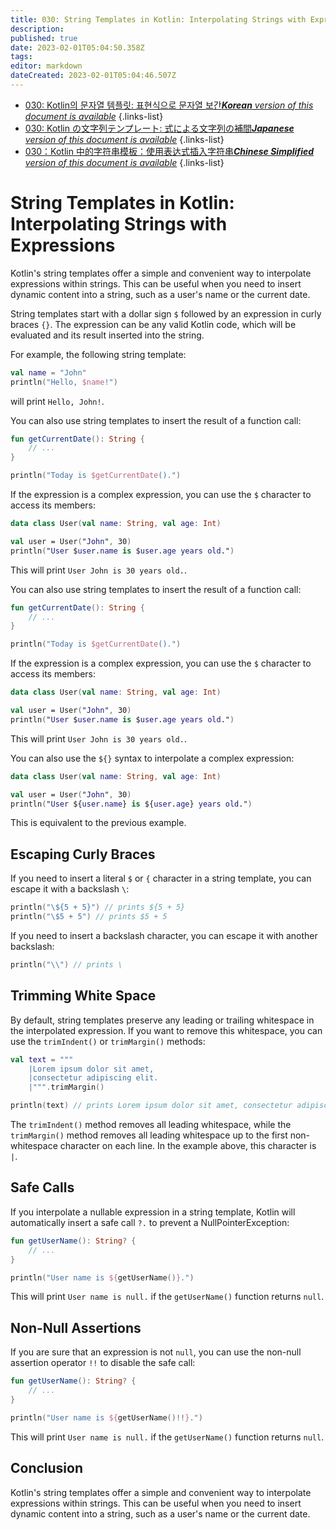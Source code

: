 ```yaml
---
title: 030: String Templates in Kotlin: Interpolating Strings with Expressions
description: 
published: true
date: 2023-02-01T05:04:50.358Z
tags: 
editor: markdown
dateCreated: 2023-02-01T05:04:46.507Z
---
```


- [030: Kotlin의 문자열 템플릿: 표현식으로 문자열 보간***Korean** version of this document is available*](/ko/Knowledge-base/Kotlin/Learning/030-string-templates-in-kotlin-interpolating-strings-with-expressions)
{.links-list}
- [030: Kotlin の文字列テンプレート: 式による文字列の補間***Japanese** version of this document is available*](/ja/Knowledge-base/Kotlin/Learning/030-string-templates-in-kotlin-interpolating-strings-with-expressions)
{.links-list}
- [030：Kotlin 中的字符串模板：使用表达式插入字符串***Chinese Simplified** version of this document is available*](/zh/Knowledge-base/Kotlin/Learning/030-string-templates-in-kotlin-interpolating-strings-with-expressions)
{.links-list}




# String Templates in Kotlin: Interpolating Strings with Expressions

Kotlin's string templates offer a simple and convenient way to interpolate expressions within strings. This can be useful when you need to insert dynamic content into a string, such as a user's name or the current date.

String templates start with a dollar sign `$` followed by an expression in curly braces `{}`. The expression can be any valid Kotlin code, which will be evaluated and its result inserted into the string.

For example, the following string template:

```kotlin
val name = "John"
println("Hello, $name!")
```

will print `Hello, John!`.

You can also use string templates to insert the result of a function call:

```kotlin
fun getCurrentDate(): String {
    // ...
}

println("Today is $getCurrentDate().")
```

If the expression is a complex expression, you can use the `$` character to access its members:

```kotlin
data class User(val name: String, val age: Int)

val user = User("John", 30)
println("User $user.name is $user.age years old.")
```

This will print `User John is 30 years old.`.

You can also use string templates to insert the result of a function call:

```kotlin
fun getCurrentDate(): String {
    // ...
}

println("Today is $getCurrentDate().")
```

If the expression is a complex expression, you can use the `$` character to access its members:

```kotlin
data class User(val name: String, val age: Int)

val user = User("John", 30)
println("User $user.name is $user.age years old.")
```

This will print `User John is 30 years old.`.

You can also use the `${}` syntax to interpolate a complex expression:

```kotlin
data class User(val name: String, val age: Int)

val user = User("John", 30)
println("User ${user.name} is ${user.age} years old.")
```

This is equivalent to the previous example.

## Escaping Curly Braces

If you need to insert a literal `$` or `{` character in a string template, you can escape it with a backslash `\`:

```kotlin
println("\${5 + 5}") // prints ${5 + 5}
println("\$5 + 5") // prints $5 + 5
```

If you need to insert a backslash character, you can escape it with another backslash:

```kotlin
println("\\") // prints \
```

## Trimming White Space

By default, string templates preserve any leading or trailing whitespace in the interpolated expression. If you want to remove this whitespace, you can use the `trimIndent()` or `trimMargin()` methods:

```kotlin
val text = """
    |Lorem ipsum dolor sit amet,
    |consectetur adipiscing elit.
    |""".trimMargin()

println(text) // prints Lorem ipsum dolor sit amet, consectetur adipiscing elit.
```

The `trimIndent()` method removes all leading whitespace, while the `trimMargin()` method removes all leading whitespace up to the first non-whitespace character on each line. In the example above, this character is `|`.

## Safe Calls

If you interpolate a nullable expression in a string template, Kotlin will automatically insert a safe call `?.` to prevent a NullPointerException:

```kotlin
fun getUserName(): String? {
    // ...
}

println("User name is ${getUserName()}.")
```

This will print `User name is null.` if the `getUserName()` function returns `null`.

## Non-Null Assertions

If you are sure that an expression is not `null`, you can use the non-null assertion operator `!!` to disable the safe call:

```kotlin
fun getUserName(): String? {
    // ...
}

println("User name is ${getUserName()!!}.")
```

This will print `User name is null.` if the `getUserName()` function returns `null`.

## Conclusion

Kotlin's string templates offer a simple and convenient way to interpolate expressions within strings. This can be useful when you need to insert dynamic content into a string, such as a user's name or the current date.